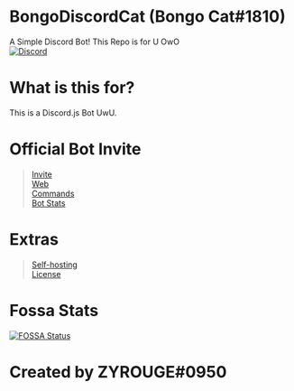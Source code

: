# BongoDiscordCat (Bongo Cat#1810)
A Simple Discord Bot! This Repo is for U OwO <br>
[![Discord](https://discordapp.com/api/guilds/521008266336141314/widget.png)](https://discordapp.com/invite/8jdDWzk)

# What is this for?
This is a Discord.js Bot UwU.

# Official Bot Invite
 > [Invite](https://discordapp.com/api/oauth2/authorize?client_id=614476694853779457&permissions=2146958847&scope=bot) <br>
 > [Web](https://bongodiscordcat.glitch.me/) <br>
 > [Commands](https://bongodiscordcat.glitch.me/commands) <br>
 > [Bot Stats](https://bongodiscordcat.glitch.me/stats)
 
# Extras
 > [Self-hosting](https://github.com/zyrouge/bongodiscordcat/blob/master/setup.md) <br>
 > [License](https://github.com/zyrouge/bongodiscordcat/blob/master/LICENSE) <br>

 # Fossa Stats
[![FOSSA Status](https://app.fossa.com/api/projects/git%2Bgithub.com%2Fzyrouge%2Fbongodiscordcat.svg?type=shield)](https://app.fossa.com/projects/git%2Bgithub.com%2Fzyrouge%2Fbongodiscordcat?ref=badge_shield)

# Created by **ZYROUGE#0950**
